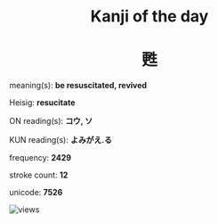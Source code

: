 <h1 align="center">Kanji of the day</h1>
<h1 align="center">甦</h1>
<p align="left">meaning(s): <b>be resuscitated, revived</b></p>
<p align="left">Heisig: <b>resucitate</b></p>
<p align="left">ON reading(s): <b>コウ, ソ</b></p>
<p align="left">KUN reading(s): <b>よみがえ.る</b></p>
<p align="left">frequency: <b>2429</b></p>
<p align="left">stroke count: <b>12</b></p>
<p align="left">unicode: <b>7526</b></p>
<p align="left"><img src="https://komarev.com/ghpvc/?username=tristanwagner-kanjioftheday&label=Views&color=0e75b6&style=flat" alt="views"/></p>
